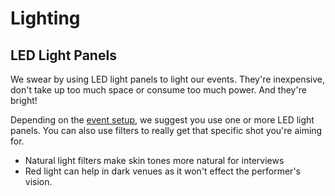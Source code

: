 # Lighting

## LED Light Panels

We swear by using LED light panels to light our events. They're inexpensive, don't take up too much space or consume too much power. And they're bright! 

Depending on the [event setup](http://chew.tv/guide/event_setup/getting_started), we suggest you use one or more LED light panels. You can also use filters to really get that specific shot you're aiming for.

 - Natural light filters make skin tones more natural for interviews
 - Red light can help in dark venues as it won't effect the performer's vision.